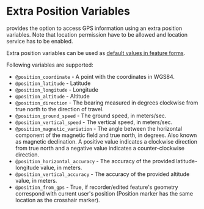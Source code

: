 # Extra Position Variables

<MobileAppName /> provides the option to access GPS information using an extra position variables. Note that location permission have to be allowed and location service has to be enabled.

Extra position variables can be used as [default values in feature forms](./settingup_forms/). 

Following variables are supported:
 - `@position_coordinate` - A point with the coordinates in WGS84.
 - `@position_latitude` - Latitude
 - `@position_longitude` - Longitude
 - `@position_altitude` - Altitude
 - `@position_direction` - The bearing measured in degrees clockwise from true north to the direction of travel.
 - `@position_ground_speed` - The ground speed, in meters/sec.
 - `@position_vertical_speed` - The vertical speed, in meters/sec.
 - `@position_magnetic_variation` - The angle between the horizontal component of the magnetic field and true north, in degrees. Also known as magnetic declination. A positive value indicates a clockwise direction from true north and a negative value indicates a counter-clockwise direction.
 - `@position_horizontal_accuracy` - The accuracy of the provided latitude-longitude value, in meters.
 - `@position_vertical_accuracy` - The accuracy of the provided altitude value, in meters.
 - `@position_from_gps` - True, if recorder/edited feature's geometry correspond with current user's position 
 (Position marker has the same location as the crosshair marker).
